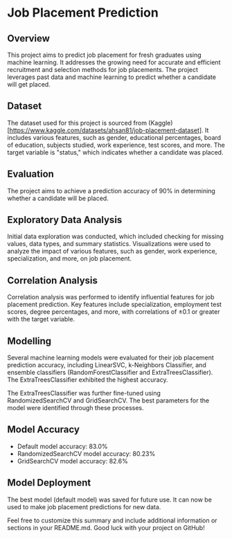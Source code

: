 # Job Placement Prediction
## Overview
This project aims to predict job placement for fresh graduates using machine learning. It addresses the growing need for accurate and efficient recruitment and selection methods for job placements. The project leverages past data and machine learning to predict whether a candidate will get placed.

## Dataset
The dataset used for this project is sourced from (Kaggle)[https://www.kaggle.com/datasets/ahsan81/job-placement-dataset]. It includes various features, such as gender, educational percentages, board of education, subjects studied, work experience, test scores, and more. The target variable is "status," which indicates whether a candidate was placed.

## Evaluation
The project aims to achieve a prediction accuracy of 90% in determining whether a candidate will be placed.

## Exploratory Data Analysis
Initial data exploration was conducted, which included checking for missing values, data types, and summary statistics. Visualizations were used to analyze the impact of various features, such as gender, work experience, specialization, and more, on job placement.

## Correlation Analysis
Correlation analysis was performed to identify influential features for job placement prediction. Key features include specialization, employment test scores, degree percentages, and more, with correlations of ±0.1 or greater with the target variable.

## Modelling
Several machine learning models were evaluated for their job placement prediction accuracy, including LinearSVC, k-Neighbors Classifier, and ensemble classifiers (RandomForestClassifier and ExtraTreesClassifier). The ExtraTreesClassifier exhibited the highest accuracy.

The ExtraTreesClassifier was further fine-tuned using RandomizedSearchCV and GridSearchCV. The best parameters for the model were identified through these processes.

## Model Accuracy

* Default model accuracy: 83.0%
* RandomizedSearchCV model accuracy: 80.23%
* GridSearchCV model accuracy: 82.6%

## Model Deployment
The best model (default model) was saved for future use. It can now be used to make job placement predictions for new data.

Feel free to customize this summary and include additional information or sections in your README.md. Good luck with your project on GitHub!

